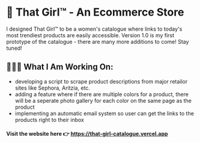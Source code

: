 # 🩷 That Girl™ - An Ecommerce Store

I designed That Girl™ to be a women's catalogue where links to today's most trendiest products are easily accessible. Version 1.0 is my first prototype of the catalogue - there are many more additions to come! Stay tuned!


## 👩🏻‍💻 What I Am Working On:
- developing a script to scrape product descriptions from major retailor sites like Sephora, Aritzia, etc.
- adding a feature where if there are multiple colors for a product, there will be a seperate photo gallery for each color on the same page as the product
- implementing an automatic email system so user can get the links to the products right to their inbox

#### Visit the website here 👉 https://that-girl-catalogue.vercel.app
